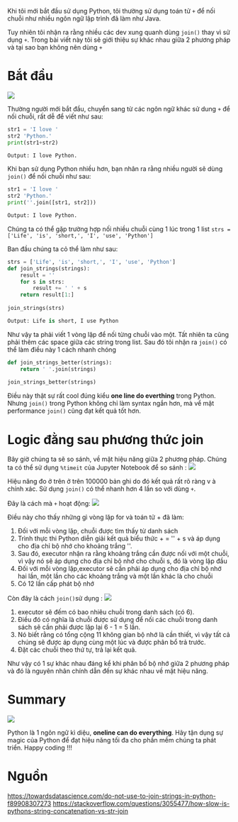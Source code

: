 Khi tôi mới bắt đầu sử dụng Python, tôi thường sử dụng toán tử `+` để nối chuỗi như  nhiều ngôn ngữ lập trình đã làm như Java.

Tuy nhiên tôi nhận ra rằng nhiều các dev xung quanh dùng `join()` thay vì sử dụng `+`. Trong bài viết này tôi sẽ giới thiệu sự khác nhau giữa 2 phương pháp và tại sao bạn không nên dùng `+`

# Bắt đầu
![](https://images.viblo.asia/e9425850-e3a4-4470-98fe-a584b1f88807.jpeg)

Thường người mới bắt đầu, chuyển sang từ các ngôn ngữ khác sử dung `+` để nối chuỗi, rất dễ để viết như sau:

```python
str1 = 'I love '
str2 'Python.'
print(str1+str2)

Output: I love Python.
```
Khi bạn sử dụng Python nhiều hơn, bạn nhân ra rằng nhiều người sẽ dùng `join()` để nối chuỗi như sau:

```python
str1 = 'I love '
str2 'Python.'
print(''.join([str1, str2]))

Output: I love Python.
```

Chúng ta có thể gặp trường hợp nối nhiều chuỗi cùng 1 lúc trong 1 list
`strs = ['Life', 'is', 'short,', 'I', 'use', 'Python']`

Ban đầu chúng ta cỏ thể làm như sau:
```python
strs = ['Life', 'is', 'short,', 'I', 'use', 'Python']
def join_strings(strings):
    result = ''
    for s in strs:
        result += ' ' + s
    return result[1:]
  
join_strings(strs)

Output: Life is short, I use Python
```

Như vậy ta phải viết 1 vòng lặp để nối từng chuỗi vào một. Tất nhiên ta cũng phải thêm các space giữa các string trong list. Sau đó tôi nhận ra `join()` có thể làm điều này 1 cách nhanh chóng

```python
def join_strings_better(strings):
    return ' '.join(strings)
    
join_strings_better(strings)
```

Điều này thật sự rất cool đúng kiểu **one line do everthing** trong Python. 
Nhưng `join()` trong Python không chỉ làm syntax ngắn hơn, mà vể mặt performance `join()` cũng đạt kết quả tốt hơn.

# Logic đằng sau phương thức join

Bây giờ chúng ta sẽ so sánh, về mặt hiệu năng giữa 2 phương pháp. Chúng ta có thể sử dụng `%timeit` của Jupyter Notebook để so sánh :
![](https://images.viblo.asia/9e15708f-1834-4e9d-bc1d-e304353c95a0.png)


Hiệu năng đo ở trên ở trên 100000 bản ghi do đó kết quả rất rõ ràng v à chính xác.  Sử dụng `join()` có thể nhanh hơn 4 lần so với dùng `+`.

Đây là cách mà `+` hoạt động:
![](https://images.viblo.asia/62bcd15e-fb69-492d-ba81-59867c938d34.png)

Điều này cho thấy những gì vòng lặp for và toán tử + đã làm:

1. Đối với mỗi vòng lặp, chuỗi được tìm thấy từ danh sách
2. Trình thực thi Python diễn giải kết quả biểu thức + = '' + s và áp dụng cho địa chỉ bộ nhớ cho khoảng trắng ''.
3. Sau đó, executor nhận ra rằng khoảng trắng cần được nối với một chuỗi, vì vậy nó sẽ áp dụng cho địa chỉ bộ nhớ cho chuỗi s, đó là vòng lặp đầu
4. Đối với mỗi vòng lặp,executor sẽ cần phải áp dụng cho địa chỉ bộ nhớ hai lần, một lần cho các khoảng trắng và một lần khác là cho chuỗi
5. Có 12 lần cấp phát bộ nhớ

Còn đây là cách `join()`sử dụng :
![](https://images.viblo.asia/bead0a24-c497-49fa-846f-c30a33e8d00f.png)

1. executor sẽ đếm có bao nhiêu chuỗi trong danh sách (có 6).
2. Điều đó có nghĩa là chuỗi được sử dụng để nối các chuỗi trong danh sách sẽ cần phải được lặp lại 6 - 1 = 5 lần.
3. Nó biết rằng có tổng cộng 11 không gian bộ nhớ là cần thiết, vì vậy tất cả chúng sẽ được áp dụng cùng một lúc và được phân bổ trả trước.
4. Đặt các chuỗi theo thứ tự, trả lại kết quả.

Như vậy có 1 sự khác nhau đáng kể khi phân bố bộ nhớ giữa 2 phương pháp và đó là nguyên nhân chính dẫn đến sự khác nhau về mặt hiệu năng.

# Summary
![](https://images.viblo.asia/177aa9da-9f31-4643-8779-cdeb372ec7ff.jpeg)

Python là 1 ngôn ngữ kì diệu, **oneline can do everything**. Hãy tận dụng sự magic của Python để đạt hiệu năng tối đa cho phần mềm chúng ta phát triển. Happy coding !!!

# Nguồn
https://towardsdatascience.com/do-not-use-to-join-strings-in-python-f89908307273
https://stackoverflow.com/questions/3055477/how-slow-is-pythons-string-concatenation-vs-str-join